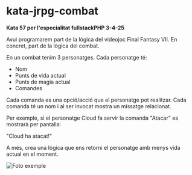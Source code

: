 # kata-jrpg-combat

**Kata 57 per l'especialitat fullstackPHP 3-4-25**

Avui programarem part de la lògica del videojoc Final Fantasy VII. En concret, part de la lògica del combat.

En un combat tenim 3 personatges. Cada personatge té:

- Nom
- Punts de vida actual
- Punts de magia actual
- Comandes

Cada comanda es una opció/acció que el personatge pot realitzar. Cada comanda té un nom i al ser invocat mostra un missatge relacionat.

Per exemple, si el personatge Cloud fa servir la comanda "Atacar" es mostrarà per pantalla:

"Cloud ha atacat!"

A més, crea una lògica que ens retorni el personatge amb menys vida actual en el moment.

![Foto exemple](/images/450_1000.jpg)
